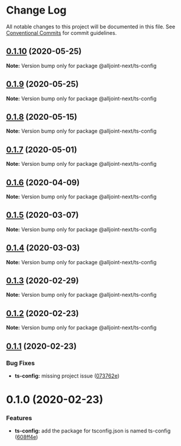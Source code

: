 # Change Log

All notable changes to this project will be documented in this file.
See [Conventional Commits](https://conventionalcommits.org) for commit guidelines.

## [0.1.10](https://github.com/AllJointTW/AllJointNext/compare/@alljoint-next/ts-config@0.1.9...@alljoint-next/ts-config@0.1.10) (2020-05-25)

**Note:** Version bump only for package @alljoint-next/ts-config

## [0.1.9](https://github.com/AllJointTW/AllJointNext/compare/@alljoint-next/ts-config@0.1.8...@alljoint-next/ts-config@0.1.9) (2020-05-25)

**Note:** Version bump only for package @alljoint-next/ts-config

## [0.1.8](https://github.com/AllJointTW/AllJointNext/compare/@alljoint-next/ts-config@0.1.7...@alljoint-next/ts-config@0.1.8) (2020-05-15)

**Note:** Version bump only for package @alljoint-next/ts-config

## [0.1.7](https://github.com/AllJointTW/AllJointNext/compare/@alljoint-next/ts-config@0.1.6...@alljoint-next/ts-config@0.1.7) (2020-05-01)

**Note:** Version bump only for package @alljoint-next/ts-config

## [0.1.6](https://github.com/AllJointTW/AllJointNext/compare/@alljoint-next/ts-config@0.1.5...@alljoint-next/ts-config@0.1.6) (2020-04-09)

**Note:** Version bump only for package @alljoint-next/ts-config

## [0.1.5](https://github.com/AllJointTW/AllJointNext/compare/@alljoint-next/ts-config@0.1.4...@alljoint-next/ts-config@0.1.5) (2020-03-07)

**Note:** Version bump only for package @alljoint-next/ts-config

## [0.1.4](https://github.com/AllJointTW/AllJointNext/compare/@alljoint-next/ts-config@0.1.3...@alljoint-next/ts-config@0.1.4) (2020-03-03)

**Note:** Version bump only for package @alljoint-next/ts-config

## [0.1.3](https://github.com/AllJointTW/AllJointNext/compare/@alljoint-next/ts-config@0.1.2...@alljoint-next/ts-config@0.1.3) (2020-02-29)

**Note:** Version bump only for package @alljoint-next/ts-config

## [0.1.2](https://github.com/AllJointTW/AllJointNext/compare/@alljoint-next/ts-config@0.1.1...@alljoint-next/ts-config@0.1.2) (2020-02-23)

**Note:** Version bump only for package @alljoint-next/ts-config

## [0.1.1](https://github.com/AllJointTW/AllJointNext/compare/@alljoint-next/ts-config@0.1.0...@alljoint-next/ts-config@0.1.1) (2020-02-23)

### Bug Fixes

- **ts-config:** missing project issue ([073762e](https://github.com/AllJointTW/AllJointNext/commit/073762e0983887e118ea8434607323a4a6081ebc))

# 0.1.0 (2020-02-23)

### Features

- **ts-config:** add the package for tsconfig.json is named ts-config ([608ff4e](https://github.com/AllJointTW/AllJointNext/commit/608ff4ef7851eb44f875aa590eb35d1eca607aff))
